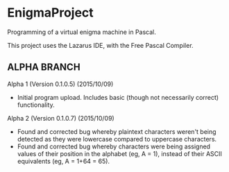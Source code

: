 # EnigmaProject
Programming of a virtual enigma machine in Pascal.

This project uses the Lazarus IDE, with the Free Pascal Compiler.

ALPHA BRANCH
------------------------
Alpha 1 (Version 0.1.0.5) (2015/10/09)

- Initial program upload. Includes basic (though not necessarily correct) functionality.

Alpha 2 (Version 0.1.0.7) (2015/10/09)

- Found and corrected bug whereby plaintext characters weren't being detected as they were lowercase compared to uppercase characters.
- Found and corrected bug whereby characters were being assigned values of their position in the alphabet (eg, A = 1), instead of their ASCII equivalents (eg, A = 1+64 = 65).
